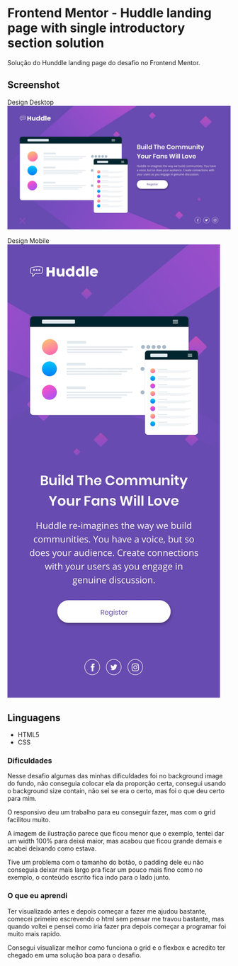 # Frontend Mentor - Huddle landing page with single introductory section solution

Solução do Hunddle landing page do desafio no Frontend Mentor.

## Screenshot

Design Desktop
<img src="./design/desktop-design.jpg">

Design Mobile
<img src="./design/mobile-design.jpg">

## Linguagens

- HTML5
- CSS

### Dificuldades

Nesse desafio algumas das minhas dificuldades foi no background image do fundo, não 
conseguia colocar ela da proporção certa, consegui usando o background size contain, não sei se era o certo, mas foi o que deu certo para mim.

O responsivo deu um trabalho para eu conseguir fazer, mas com o grid facilitou muito.

A imagem de ilustração parece que ficou menor que o exemplo, tentei dar um width 100% para deixá maior, mas acabou que ficou grande demais e acabei deixando como estava.

Tive um problema com o tamanho do botão, o padding dele eu não conseguia deixar mais largo pra ficar um pouco mais fino como no exemplo, o conteúdo escrito fica indo para o lado junto.

### O que eu aprendi

Ter visualizado antes e depois começar a fazer me ajudou bastante, comecei primeiro escrevendo o html sem pensar me travou bastante, mas quando voltei e pensei como iria fazer pra depois começar a programar foi muito mais rapido.

Consegui visualizar melhor como funciona o grid e o flexbox e acredito ter chegado em uma solução boa para o desafio.